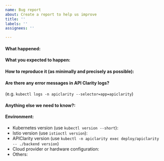 ```yaml
---
name: Bug report
about: Create a report to help us improve
title: ''
labels: ''
assignees: ''

---
```


<!-- Please use this template while reporting a bug and provide as much info as possible.
-->


#### What happened:

#### What you expected to happen:

#### How to reproduce it (as minimally and precisely as possible):

#### Are there any error messages in API Clarity logs?
(e.g. `kubectl logs -n apiclarity --selector=app=apiclarity`)

#### Anything else we need to know?:

#### Environment:
- Kubernetes version (use `kubectl version --short`):
- Istio version (use `istioctl version`):
- APIClarity version (use `kubectl -n apiclarity exec deploy/apiclarity -- ./backend version`)
- Cloud provider or hardware configuration:
- Others:

